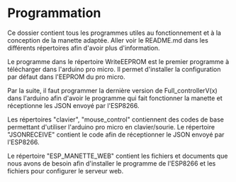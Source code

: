 # Programmation
Ce dossier contient tous les programmes utiles au fonctionnement et à la conception de la manette adaptée. 
Aller voir le README.md dans les différents répertoires afin d'avoir plus d'information. 

Le programme dans le répertoire WriteEEPROM est le premier programme à télécharger dans l'arduino pro micro. Il permet d'installer la configuration par défaut dans l'EEPROM du pro micro.

Par la suite, il faut programmer la dernière version de Full_controllerV(x) dans l'arduino afin d'avoir le programme qui fait fonctionner la manette et réceptionne les JSON envoyé par l'ESP8266.

Les répertoires "clavier", "mouse_control" contiennent des codes de base permettant d'utiliser l'arduino pro micro en clavier/sourie. Le répertoire "JSONRECEIVE" contient le code afin de réceptionner le JSON envoyé par l'ESP8266.

Le répertoire "ESP_MANETTE_WEB" contient les fichiers et documents que nous avons de besoin afin d'installer le programme de l'ESP8266 et les fichiers pour configurer le serveur web. 

